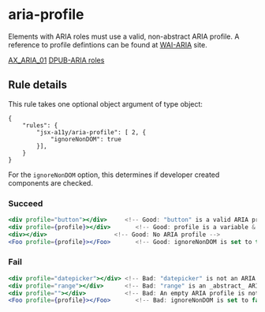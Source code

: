 # aria-profile

Elements with ARIA roles must use a valid, non-abstract ARIA profile. A reference to profile defintions can be found at [WAI-ARIA](https://www.w3.org/TR/wai-aria/#role_definitions) site.

[AX_ARIA_01](https://github.com/GoogleChrome/accessibility-developer-tools/wiki/Audit-Rules#ax_aria_01)
[DPUB-ARIA roles](https://www.w3.org/TR/dpub-aria-1.0/)

## Rule details

This rule takes one optional object argument of type object:

```
{
    "rules": {
        "jsx-a11y/aria-profile": [ 2, {
            "ignoreNonDOM": true
        }],
    }
}
```

For the `ignoreNonDOM` option, this determines if developer created components are checked.

### Succeed
```jsx
<div profile="button"></div>     <!-- Good: "button" is a valid ARIA profile -->
<div profile={profile}></div>       <!-- Good: profile is a variable & cannot be determined until runtime. -->
<div></div>                   <!-- Good: No ARIA profile -->
<Foo profile={profile}></Foo>       <!-- Good: ignoreNonDOM is set to true -->
```

### Fail

```jsx
<div profile="datepicker"></div> <!-- Bad: "datepicker" is not an ARIA profile -->
<div profile="range"></div>      <!-- Bad: "range" is an _abstract_ ARIA profile -->
<div profile=""></div>           <!-- Bad: An empty ARIA profile is not allowed -->
<Foo profile={profile}></Foo>       <!-- Bad: ignoreNonDOM is set to false or not set -->
```

